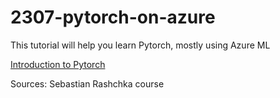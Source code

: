 # 2307-pytorch-on-azure

This tutorial will help you learn Pytorch, mostly using Azure ML

[Introduction to Pytorch](./PytorchIntro.ipynb)









Sources:
Sebastian Rashchka course 
